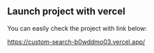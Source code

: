 ## Launch project with vercel

You can easily check the project with link below:

https://custom-search-b0wddmo03.vercel.app/
